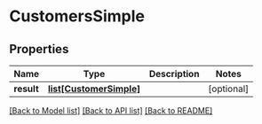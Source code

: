 # CustomersSimple

## Properties
Name | Type | Description | Notes
------------ | ------------- | ------------- | -------------
**result** | [**list[CustomerSimple]**](CustomerSimple.md) |  | [optional] 

[[Back to Model list]](../README.md#documentation-for-models) [[Back to API list]](../README.md#documentation-for-api-endpoints) [[Back to README]](../README.md)


